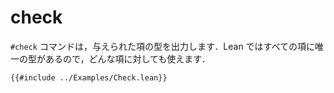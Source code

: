 # check

`#check` コマンドは，与えられた項の型を出力します．Lean ではすべての項に唯一の型があるので，どんな項に対しても使えます．

```lean
{{#include ../Examples/Check.lean}}
```